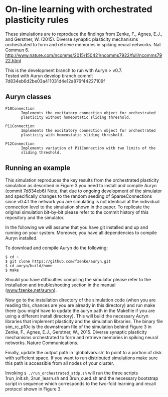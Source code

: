 # On-line learning with orchestrated plasticity rules

These simulations are to reproduce the findings from 
Zenke, F., Agnes, E.J., and Gerstner, W. (2015). Diverse synaptic plasticity mechanisms orchestrated to form and retrieve memories in spiking neural networks. Nat Commun 6.
http://www.nature.com/ncomms/2015/150421/ncomms7922/full/ncomms7922.html

This is the development branch to run with Auryn > v0.7.  
Tested with Auryn develop branch commit
7d834eb6d2be03a411031d4e12a876f44227109f


## Auryn classes
```
P10Connection 
       Implements the excitatory connection object for orchestrated
       plasticity without homeostatic sliding threshold.

P11Connection 
       Implements the excitatory connection object for orchestrated
       plasticity with homeostatic sliding threshold.

P12Connection 
       Implements variation of P11Connection with two limits of the
       sliding threshold.
```

## Running an example

This simulation reproduces the key results from the orchestrated plasticity
simulation as described in Figure 3 you need to install and compile Auryn
(commit 7d834eb6) Note, that due to ongoing development of the simulator and
specifically changes to the random seeding of SparseConnections since v0.4.1
the network you are simulating is not identical at the individual connection
level to the simulation shown in the paper. To replicate the original
simulation bit-by-bit please refer to the commit history of this repository and
the simulator.

In the following we will assume that you have git installed and up and running
on your system. Moreover, you have all dependencies to compile Auryn installed.

To download and compile Auryn do the following:
```
$ cd ~
$ git clone https://github.com/fzenke/auryn.git
$ cd auryn/build/home
$ make
```

Should you have difficulties compiling the simulator please refer to the
installation and troubleshooting section in the manual (www.fzenke.net/auryn).

Now go to the installation directory of the simulation code (when you are
reading this, chances are you are already in this directory) and run make there
(you might have to update the auryn path in the Makefile if you are using a
different install directory). This will build the necessary Auryn libraries
that implement plasticity and the simulation libraries. The binary file
sim_rc_p10c is the downstream file of the simulation behind Figure 3 in Zenke,
F., Agnes, E.J., Gerstner, W., 2015. Diverse synaptic plasticity mechanisms
orchestrated to form and retrieve memories in spiking neural networks. Nature
Communications.

Finally, update the output path in 'globalvars.sh' to point to a portion of
disk with sufficient space. If you want to run distributed simulations make
sure this path is accessible from all nodes of your cluster.

Invoking `$ ./run_orchestrated_stdp.sh`
will run the three scripts 1run_init.sh, 2run_learn.sh and 3run_cued.sh and
the necessary bootstrap script in sequence which corresponds to the two-fold
learning and recall protocol shown in Figure 3.

